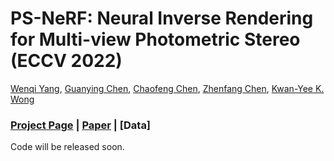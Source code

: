 # PS-NeRF: Neural Inverse Rendering for Multi-view Photometric Stereo (ECCV 2022)

[Wenqi Yang](https://ywq.github.io/),
[Guanying Chen](https://guanyingc.github.io/), 
[Chaofeng Chen](http://chaofengc.github.io/),
[Zhenfang Chen](https://zfchenunique.github.io/),
[Kwan-Yee K. Wong](http://i.cs.hku.hk/~kykwong/)

### [Project Page](https://ywq.github.io/psnerf/) | [Paper](http://arxiv.org/abs/2207.11406) | [Data]


Code will be released soon.
